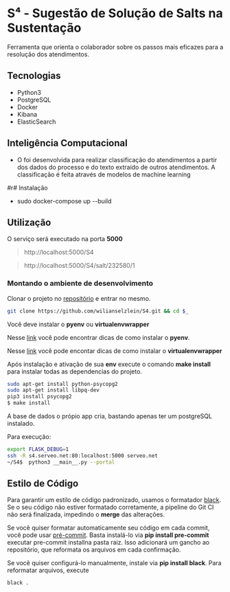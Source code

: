 # S⁴ - Sugestão de Solução de Salts na Sustentação

Ferramenta que orienta o colaborador sobre os passos mais eficazes para a resolução dos atendimentos.​

## Tecnologias 

- Python3
- PostgreSQL
- Docker
- Kibana
- ElasticSearch

## Inteligência Computacional
-  O  foi desenvolvida para realizar classificação do atendimentos a partir dos dados do processo e do texto extraído de outros atendimentos. 
    A classificação é feita através de modelos de machine learning

#r# Instalação
- sudo docker-compose up --build

## Utilização

O serviço será executado na porta **5000**

> http://localhost:5000/S4

> http://localhost:5000/S4/salt/232580/1

### Montando o ambiente de desenvolvimento

Clonar o projeto no [repositório](https://github.com/wilianselzlein/S4.git) e entrar no mesmo.

```bash
git clone https://github.com/wilianselzlein/S4.git && cd $_
```

Você deve instalar o **pyenv** ou  **virtualenvwrapper**

Nesse [link](https://github.com/pyenv/pyenv-installer#installation--update--uninstallation) você pode encontrar dicas de como instalar o **pyenv**.

Nesse [link](https://virtualenvwrapper.readthedocs.io/en/latest/) você pode encontar dicas de como instalar o **virtualenvwrapper**

Após instalação e ativação de sua **env** execute o comando **make install** para instalar todas as dependencias do projeto.

```bash
sudo apt-get install python-psycopg2
sudo apt-get install libpq-dev
pip3 install psycopg2
$ make install
```
A base de dados o própio app cria, bastando apenas ter um postgreSQL instalado.

Para execução:

```bash
export FLASK_DEBUG=1
ssh -R s4.serveo.net:80:localhost:5000 serveo.net
~/S4$  python3 __main__.py --portal
```

## Estilo de Código

Para garantir um estilo de código padronizado, usamos o formatador [black](https://github.com/python/black). Se o seu código não estiver formatado corretamente, a pipeline do Git CI não será finalizada, impedindo o **merge** das alterações.

Se você quiser formatar automaticamente seu código em cada commit, você pode usar [pré-commit](https://pre-commit.com/). Basta instalá-lo via **pip install pre-commit** executar pre-commit installna pasta raiz. Isso adicionará um gancho ao repositório, que reformata os arquivos em cada confirmação.

Se você quiser configurá-lo manualmente, instale via **pip install black**. Para reformatar arquivos, execute

```bash
black .
```

